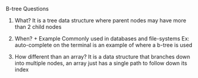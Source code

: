 B-tree Questions
1. What?
It is a tree data structure where parent nodes may have more than 2 child nodes

2. When? + Example
Commonly used in databases and file-systems
Ex: auto-complete on the terminal is an example of where a b-tree is used

3. How different than an array?
It is a data structure that branches down into multiple nodes, an array just has a single path to follow down its index
